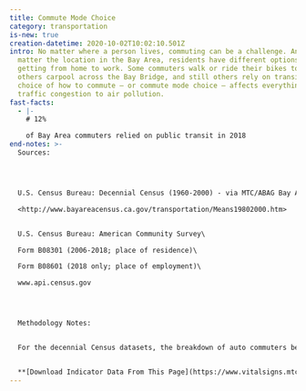```yaml
---
title: Commute Mode Choice
category: transportation
is-new: true
creation-datetime: 2020-10-02T10:02:10.501Z
intro: No matter where a person lives, commuting can be a challenge. And no
  matter the location in the Bay Area, residents have different options for
  getting from home to work. Some commuters walk or ride their bikes to work,
  others carpool across the Bay Bridge, and still others rely on transit. The
  choice of how to commute – or commute mode choice – affects everything from
  traffic congestion to air pollution.
fast-facts:
  - |-
    # 12%

    of Bay Area commuters relied on public transit in 2018
end-notes: >-
  Sources:




  U.S. Census Bureau: Decennial Census (1960-2000) - via MTC/ABAG Bay Area Census\

  <http://www.bayareacensus.ca.gov/transportation/Means19802000.htm>


  U.S. Census Bureau: American Community Survey\

  Form B08301 (2006-2018; place of residence)\

  Form B08601 (2018 only; place of employment)\

  www.api.census.gov




  Methodology Notes:


  For the decennial Census datasets, the breakdown of auto commuters between drive alone and carpool is not available before 1980. "Other" includes bicycle, motorcycle, taxi, and other modes of transportation. For the American Community Survey datasets, 1-year rolling average data was used for metros, region, and county geographic levels, while 5-year rolling average data was used for cities and tracts. This is due to the fact that more localized data is not included in the 1-year dataset across all Bay Area cities. Regional mode shares are population-weighted averages of the nine counties’ modal shares. "Auto" includes drive alone and carpool for the simple data tables and is broken out in the detailed data tables accordingly, as it was not available before 1980. “Transit” includes public operators (Muni, BART, etc.) and employer-provided shuttles (e.g., Google shuttle buses). "Other" includes motorcycle, taxi, and other modes of transportation; bicycle mode share was broken out separately for the first time in the 2006 data and is shown in the detailed data tables. Census tract data is not available for tracts with insufficient numbers of residents or workers.


  **[Download Indicator Data From This Page](https://www.vitalsigns.mtc.ca.gov/data/94)**
---
```


